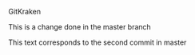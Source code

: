 GitKraken

This is a change done in the master branch

This text corresponds to the second commit in master